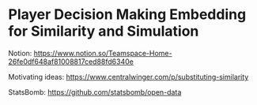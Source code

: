 # Player Decision Making Embedding for Similarity and Simulation

Notion: https://www.notion.so/Teamspace-Home-26fe0df648af81008817ced88fd6340e

Motivating ideas: https://www.centralwinger.com/p/substituting-similarity 

StatsBomb: https://github.com/statsbomb/open-data
